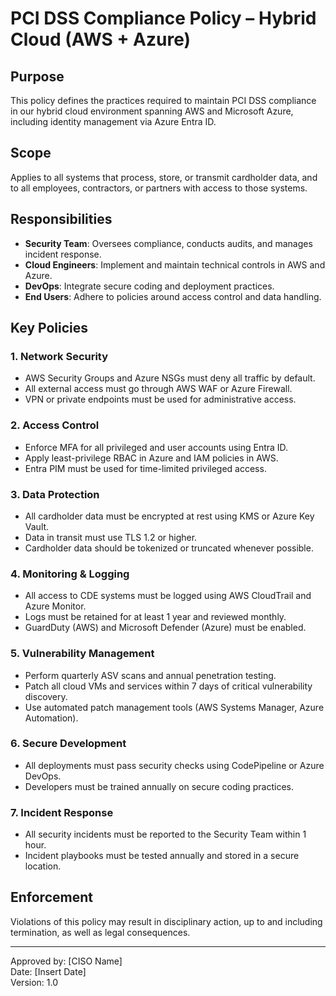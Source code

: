 # PCI DSS Compliance Policy – Hybrid Cloud (AWS + Azure)

## Purpose
This policy defines the practices required to maintain PCI DSS compliance in our hybrid cloud environment spanning AWS and Microsoft Azure, including identity management via Azure Entra ID.

## Scope
Applies to all systems that process, store, or transmit cardholder data, and to all employees, contractors, or partners with access to those systems.

## Responsibilities
- **Security Team**: Oversees compliance, conducts audits, and manages incident response.
- **Cloud Engineers**: Implement and maintain technical controls in AWS and Azure.
- **DevOps**: Integrate secure coding and deployment practices.
- **End Users**: Adhere to policies around access control and data handling.

## Key Policies

### 1. Network Security
- AWS Security Groups and Azure NSGs must deny all traffic by default.
- All external access must go through AWS WAF or Azure Firewall.
- VPN or private endpoints must be used for administrative access.

### 2. Access Control
- Enforce MFA for all privileged and user accounts using Entra ID.
- Apply least-privilege RBAC in Azure and IAM policies in AWS.
- Entra PIM must be used for time-limited privileged access.

### 3. Data Protection
- All cardholder data must be encrypted at rest using KMS or Azure Key Vault.
- Data in transit must use TLS 1.2 or higher.
- Cardholder data should be tokenized or truncated whenever possible.

### 4. Monitoring & Logging
- All access to CDE systems must be logged using AWS CloudTrail and Azure Monitor.
- Logs must be retained for at least 1 year and reviewed monthly.
- GuardDuty (AWS) and Microsoft Defender (Azure) must be enabled.

### 5. Vulnerability Management
- Perform quarterly ASV scans and annual penetration testing.
- Patch all cloud VMs and services within 7 days of critical vulnerability discovery.
- Use automated patch management tools (AWS Systems Manager, Azure Automation).

### 6. Secure Development
- All deployments must pass security checks using CodePipeline or Azure DevOps.
- Developers must be trained annually on secure coding practices.

### 7. Incident Response
- All security incidents must be reported to the Security Team within 1 hour.
- Incident playbooks must be tested annually and stored in a secure location.

## Enforcement
Violations of this policy may result in disciplinary action, up to and including termination, as well as legal consequences.

---

Approved by: [CISO Name]  
Date: [Insert Date]  
Version: 1.0
